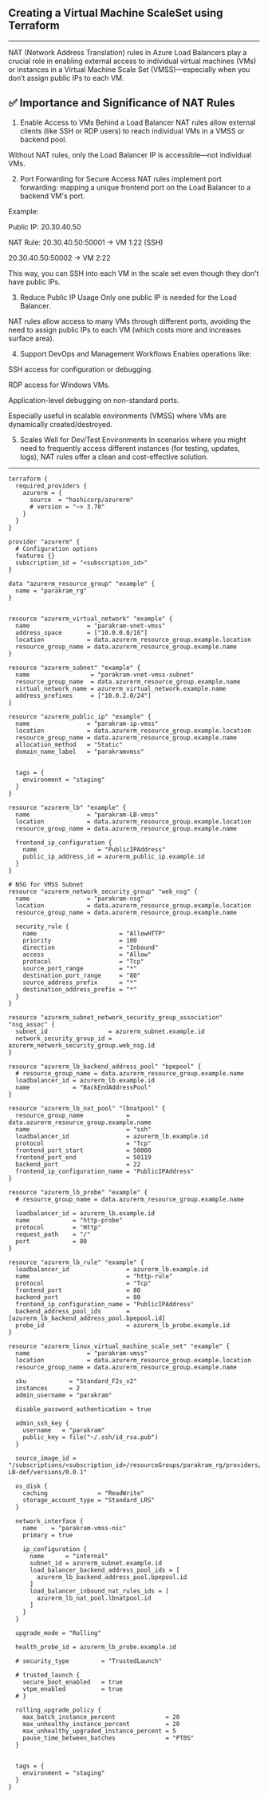 ## Creating a Virtual Machine ScaleSet using Terraform
---

NAT (Network Address Translation) rules in Azure Load Balancers play a crucial role in enabling external access to individual virtual machines (VMs) or instances in a Virtual Machine Scale Set (VMSS)—especially when you don’t assign public IPs to each VM.

## ✅ Importance and Significance of NAT Rules
1. Enable Access to VMs Behind a Load Balancer
NAT rules allow external clients (like SSH or RDP users) to reach individual VMs in a VMSS or backend pool.

Without NAT rules, only the Load Balancer IP is accessible—not individual VMs.

2. Port Forwarding for Secure Access
NAT rules implement port forwarding: mapping a unique frontend port on the Load Balancer to a backend VM's port.

Example:

Public IP: 20.30.40.50

NAT Rule: 20.30.40.50:50001 → VM 1:22 (SSH)

20.30.40.50:50002 → VM 2:22

This way, you can SSH into each VM in the scale set even though they don't have public IPs.

3. Reduce Public IP Usage
Only one public IP is needed for the Load Balancer.

NAT rules allow access to many VMs through different ports, avoiding the need to assign public IPs to each VM (which costs more and increases surface area).

4. Support DevOps and Management Workflows
Enables operations like:

SSH access for configuration or debugging.

RDP access for Windows VMs.

Application-level debugging on non-standard ports.

Especially useful in scalable environments (VMSS) where VMs are dynamically created/destroyed.

5. Scales Well for Dev/Test Environments
In scenarios where you might need to frequently access different instances (for testing, updates, logs), NAT rules offer a clean and cost-effective solution.

---
```
terraform {
  required_providers {
    azurerm = {
      source  = "hashicorp/azurerm"
      # version = "~> 3.70" 
    }
  }
}

provider "azurerm" {
  # Configuration options
  features {}
  subscription_id = "<subscription_id>"
}

data "azurerm_resource_group" "example" {
  name = "parakram_rg"
}


resource "azurerm_virtual_network" "example" {
  name                = "parakram-vnet-vmss"
  address_space       = ["10.0.0.0/16"]
  location            = data.azurerm_resource_group.example.location
  resource_group_name = data.azurerm_resource_group.example.name
}

resource "azurerm_subnet" "example" {
  name                 = "parakram-vnet-vmss-subnet"
  resource_group_name  = data.azurerm_resource_group.example.name
  virtual_network_name = azurerm_virtual_network.example.name
  address_prefixes     = ["10.0.2.0/24"]
}

resource "azurerm_public_ip" "example" {
  name                = "parakram-ip-vmss"
  location            = data.azurerm_resource_group.example.location
  resource_group_name = data.azurerm_resource_group.example.name
  allocation_method   = "Static"
  domain_name_label   = "parakramvmss"


  tags = {
    environment = "staging"
  }
}

resource "azurerm_lb" "example" {
  name                = "parakram-LB-vmss"
  location            = data.azurerm_resource_group.example.location
  resource_group_name = data.azurerm_resource_group.example.name

  frontend_ip_configuration {
    name                 = "PublicIPAddress"
    public_ip_address_id = azurerm_public_ip.example.id
  }
}

# NSG for VMSS Subnet
resource "azurerm_network_security_group" "web_nsg" {
  name                = "parakram-nsg"
  location            = data.azurerm_resource_group.example.location
  resource_group_name = data.azurerm_resource_group.example.name
 
  security_rule {
    name                       = "AllowHTTP"
    priority                   = 100
    direction                  = "Inbound"
    access                     = "Allow"
    protocol                   = "Tcp"
    source_port_range          = "*"
    destination_port_range     = "80"
    source_address_prefix      = "*"
    destination_address_prefix = "*"
  }
}
 
resource "azurerm_subnet_network_security_group_association" "nsg_assoc" {
  subnet_id                 = azurerm_subnet.example.id
  network_security_group_id = azurerm_network_security_group.web_nsg.id
}

resource "azurerm_lb_backend_address_pool" "bpepool" {
  # resource_group_name = data.azurerm_resource_group.example.name
  loadbalancer_id = azurerm_lb.example.id
  name            = "BackEndAddressPool"
}

resource "azurerm_lb_nat_pool" "lbnatpool" {
  resource_group_name            = data.azurerm_resource_group.example.name
  name                           = "ssh"
  loadbalancer_id                = azurerm_lb.example.id
  protocol                       = "Tcp"
  frontend_port_start            = 50000
  frontend_port_end              = 50119
  backend_port                   = 22
  frontend_ip_configuration_name = "PublicIPAddress"
}

resource "azurerm_lb_probe" "example" {
  # resource_group_name = data.azurerm_resource_group.example.name

  loadbalancer_id = azurerm_lb.example.id
  name            = "http-probe"
  protocol        = "Http"
  request_path    = "/"
  port            = 80
}

resource "azurerm_lb_rule" "example" {
  loadbalancer_id                = azurerm_lb.example.id
  name                           = "http-rule"
  protocol                       = "Tcp"
  frontend_port                  = 80
  backend_port                   = 80
  frontend_ip_configuration_name = "PublicIPAddress"
  backend_address_pool_ids       = [azurerm_lb_backend_address_pool.bpepool.id]
  probe_id                       = azurerm_lb_probe.example.id
}

resource "azurerm_linux_virtual_machine_scale_set" "example" {
  name                = "parakram-vmss"
  location            = data.azurerm_resource_group.example.location
  resource_group_name = data.azurerm_resource_group.example.name

  sku            = "Standard_F2s_v2"
  instances      = 2
  admin_username = "parakram"

  disable_password_authentication = true

  admin_ssh_key {
    username   = "parakram"
    public_key = file("~/.ssh/id_rsa.pub")
  }

  source_image_id = "/subscriptions/<subscription_id>/resourceGroups/parakram_rg/providers/Microsoft.Compute/galleries/parakram_gallery/images/parakram-LB-def/versions/0.0.1"

  os_disk {
    caching              = "ReadWrite"
    storage_account_type = "Standard_LRS"
  }

  network_interface {
    name    = "parakram-vmss-nic"
    primary = true

    ip_configuration {
      name      = "internal"
      subnet_id = azurerm_subnet.example.id
      load_balancer_backend_address_pool_ids = [
        azurerm_lb_backend_address_pool.bpepool.id
      ]
      load_balancer_inbound_nat_rules_ids = [
        azurerm_lb_nat_pool.lbnatpool.id
      ]
    }
  }

  upgrade_mode = "Rolling"

  health_probe_id = azurerm_lb_probe.example.id

  # security_type         = "TrustedLaunch"

  # trusted_launch {
    secure_boot_enabled   = true
    vtpm_enabled          = true
  # }

  rolling_upgrade_policy {
    max_batch_instance_percent              = 20
    max_unhealthy_instance_percent          = 20
    max_unhealthy_upgraded_instance_percent = 5
    pause_time_between_batches              = "PT0S"
  }


  tags = {
    environment = "staging"
  }
}
```
